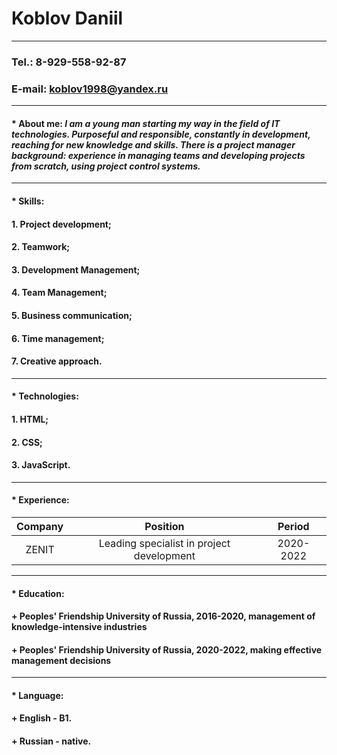 # **Koblov Daniil**


*********


### Tel.: 8-929-558-92-87

### E-mail: koblov1998@yandex.ru


*********


#### * About me: *I am a young man starting my way in the field of IT technologies. Purposeful and responsible, constantly in development, reaching for new knowledge and skills. There is a project manager background: experience in managing teams and developing projects from scratch, using project control systems.*


*********


#### * Skills: 

#### 1. Project development;

#### 2. Teamwork;

#### 3. Development Management;

#### 4. Team Management;

#### 5. Business communication;

#### 6. Time management;

#### 7. Creative approach.


*********


#### * Technologies:

#### 1. HTML;

#### 2. CSS;

#### 3. JavaScript.


*********


#### * Experience:

  **Company**  |                  **Position**               |   **Period** |
:-------------:|:-------------------------------------------:|:------------:|
     ZENIT     |Leading specialist in project development    |  2020-2022   |


*********


#### * Education:

#### + Peoples' Friendship University of Russia, 2016-2020, management of knowledge-intensive industries

#### + Peoples' Friendship University of Russia, 2020-2022, making effective management decisions


*********


#### * Language: 

#### + English - B1.

#### + Russian - native.